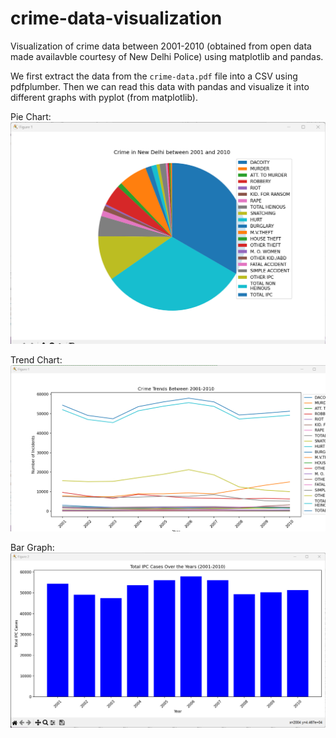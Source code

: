 # crime-data-visualization
Visualization of crime data between 2001-2010 (obtained from open data made availavble courtesy of New Delhi Police) using matplotlib and pandas.

We first extract the data from the `crime-data.pdf` file into a CSV using pdfplumber. Then we can read this data with pandas and visualize it into different graphs with pyplot (from matplotlib).

Pie Chart:
![](Pie%20Chart.png)

Trend Chart:
![](Trends.png)

Bar Graph:
![](Bar%20Graph.png)
